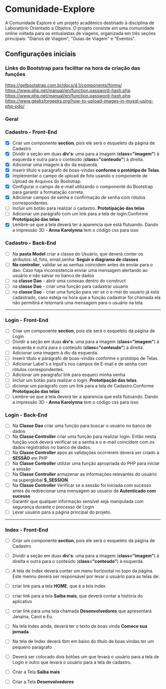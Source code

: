# Comunidade-Explore
A Comunidade Explore é um projeto acadêmico destinado à disciplina de Laboratório Orientado a Objetos. O projeto consiste em uma comunidade online voltada para os entusiastas de viagens, organizada em três seções principais: "Diários de Viagem", "Guias de Viagem" e "Eventos".

## Configurações iniciais
### Links do Bootstrap para facilitar na hora da criação das funções
https://getbootstrap.com.br/docs/4.1/components/forms/
https://www.php.net/manual/en/function.password-hash.php
https://www.php.net/manual/en/function.password-hash.php
https://www.geeksforgeeks.org/how-to-upload-images-in-mysql-using-php-pdo/


### Geral
### Cadastro - Front-End
  - [X] Criar um componente **section**, pois ele será o esqueleto da página de Cadastro
  - [X] Dividir a seção em duas **div's**: uma para a imagem (**class="imagem"**) à esquerda e outra para o conteúdo (**class="conteudo"**) à direita.
  - [X] Adicionar uma imagem à div da esquerda.
  - [X] Inserir título e parágrafo de boas-vindas **conforme o protótipo de Telas**.
  - [X] Implementar o campo de upload de foto usando o componente de Upload de Arquivos do Bootstrap.
  - [X] Configurar o campo de e-mail utilizando o componente do Bootstrap para garantir a formatação correta.
  - [X] Adicionar campos de senha e confirmação de senha com rótulos correspondentes.
  - [ ] Incluir um botão para realizar o cadastro. **Prototipação das telas**
  - [ ] Adicionar um parágrafo com um link para a tela de login.Conforme **Prototipação das telas**
  - [X] Lembre-se que a tela deverá ter a aparencia que está flutuando. Dando a impressão 3D - **Anna Karolynna** tem o código css para isso

### Cadastro - Back-End
- [ ] Na **pasta Model** criar a classe do Usuário, que deverá conter os atributos: id, foto, email,senha. **Seguir o diagrama de classes**
- [ ] **Na controller**, validar se as senhas coincidem antes de enviar para o dao. Caso  haja inconsistencia enviar uma mensagem alertando ao usuário e não salvar no banco de dados
- [ ] na **classe Dao** - abrir uma conexao dentro do construct
- [ ] na **classe Dao** - criar uma função para cadastrar usuario
- [ ] na **classe Dao** - criar uma função para ver se o e-mai do usuário já está cadastrado, caso esteja na hora que a função cadastrar for chamada ela não permitirá e retornará uma mensagem para o usuário na tela.

<hr>

### Login - Front-End
- [ ] Criar um componente **section**, pois ele será o esqueleto da página de Login
- [ ] Dividir a seção em duas **div's**: uma para a imagem (**class="imagem"**) à esquerda e outra para o conteúdo (**class="conteudo"**) à direita.
- [ ] Adicionar uma imagem à div da esquerda.
- [ ] Inserir título e parágrafo de boas-vindas conforme o protótipo de Telas.
- [ ] Adicionar Label's e Input's nos campos de E-mail e de senha com rótulos correspondentes.
- [ ] Adicionar um paragrafo/ link para esqueci minha senha
- [ ]  Incluir um botão para realizar o login. **Prototipação das telas**.
- [ ]  dicionar um parágrafo com um link para a tela de Cadastro.Conforme **Prototipação das telas**
- [ ] Lembre-se que a tela deverá ter a aparencia que está flutuando. Dando a impressão 3D - **Anna Karolynna** tem o código css para isso

### Login - Back-End
- [ ] Na **Classe Dao** criar uma função para  buscar o usuário no banco de dados
- [ ] Na **Classe Controller** criar uma função para realizar login. Então nesta função você deverá verificar se a senha e o e-mail coincidem com os dados registrados no banco de dados.
- [ ] Na **Classe Controller** apos as validações ocorrerem deverá ser criado a **SESSÃO** em PHP
- [ ] Na **Classe Controller** utilizar uma função apropriada do PHP para iniciar a sessão
- [ ] Na **Classe Controller** armazenar as informações relevantes do usuário na superglobal **$_SESSION**.
- [ ] Na **Classe Controller** Verificar se a sessão foi iniciada com sucesso antes de redirecionar uma mensagem ao usuario de **Autenticado com sucesso**
- [ ] Garantir que qualquer informação sensível seja manipulada com segurança durante o processo de Login
- [ ] Levar usuário para a página principal do projeto.

<hr>

### Index - Front-End
- [ ] Criar um componente **section**, pois ele será o esqueleto da página de Cadastro
- [ ] Dividir a seção em duas **div's**: uma para a imagem (**class="imagem"**) à direita e outra para o conteúdo (**class="conteudo"**) à esquerda.
- [ ] A tela de Index deverá conter um menu horizontal no topo da página. Este mennu deverá ser responsável por levar o usuário para as telas de:
- [ ] criar link para a tela **HOME**, que é a tela index
- [ ] criar link para a tela **Saiba mais**, que deverá contar a história do aplicativo
- [ ] criar link para uma tela chamada **Desenvolvedores** que apresentará Janaína, Carol e Eu.
- [ ] Na tela Index ainda, deverá ter o texto de boas vinda **Comece sua jornada**
- [ ] Na tela de Index deverá tbm em baixo do título de boas vindas ter um pequeno paragrafo
- [ ] Deverá ser colocado dois botões  um que levará o usuário para a tela de Login e outro que levará o usuário para a tela de cadastro.
- [ ] Criar a Tela **Saiba mais**
- [ ] Criar a Tela **Desenvolvedores**

